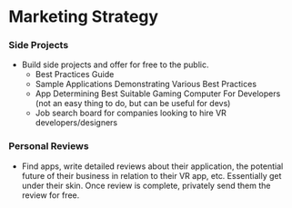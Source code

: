 # Marketing Strategy

### Side Projects
- Build side projects and offer for free to the public. 
  - Best Practices Guide
  - Sample Applications Demonstrating Various Best Practices 
  - App Determining Best Suitable Gaming Computer For Developers (not an easy thing to do, but can be useful for devs)
  - Job search board for companies looking to hire VR developers/designers

### Personal Reviews
- Find apps, write detailed reviews about their application, the potential future of their business in relation to their VR app, etc. Essentially get under their skin. Once review is complete, privately send them the review for free.

# 

